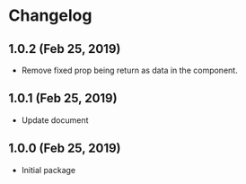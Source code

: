 # Changelog

## 1.0.2 (Feb 25, 2019)

- Remove fixed prop being return as data in the component.

## 1.0.1 (Feb 25, 2019)

- Update document

## 1.0.0 (Feb 25, 2019)

- Initial package
